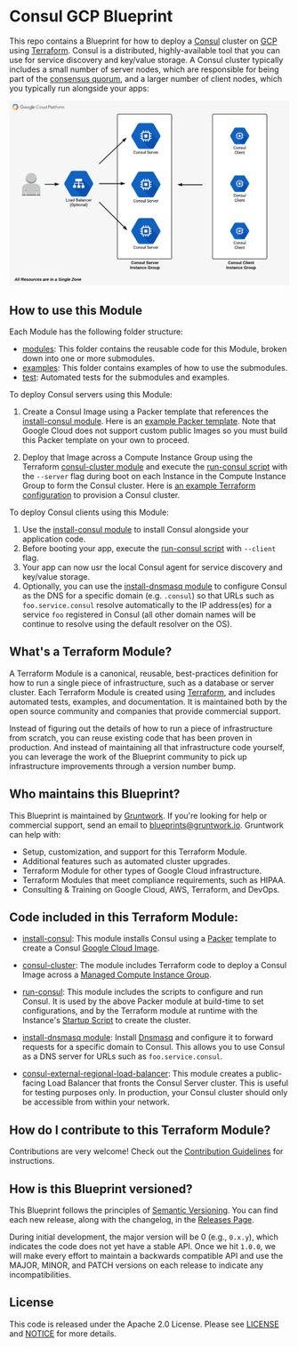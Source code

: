 # Consul GCP Blueprint

This repo contains a Blueprint for how to deploy a [Consul](https://www.consul.io/) cluster on 
[GCP](https://cloud.google.com/) using [Terraform](https://www.terraform.io/). Consul is a distributed, highly-available 
tool that you can use for service discovery and key/value storage. A Consul cluster typically includes a small number
of server nodes, which are responsible for being part of the [consensus 
quorum](https://www.consul.io/docs/internals/consensus.html), and a larger number of client nodes, which you typically 
run alongside your apps:

![Consul architecture](/_docs/architecture.png)



## How to use this Module

Each Module has the following folder structure:

* [modules](/modules): This folder contains the reusable code for this Module, broken down into one or more submodules.
* [examples](/examples): This folder contains examples of how to use the submodules.
* [test](/test): Automated tests for the submodules and examples.

To deploy Consul servers using this Module:

1. Create a Consul Image using a Packer template that references the [install-consul module](/modules/install-consul).
   Here is an [example Packer template](/examples/consul-image#quick-start). Note that Google Cloud does not support custom
   public Images so you must build this Packer template on your own to proceed.
   
1. Deploy that Image across a Compute Instance Group using the Terraform [consul-cluster module](/modules/consul-cluster) 
   and execute the [run-consul script](/modules/run-consul) with the `--server` flag during boot on each 
   Instance in the Compute Instance Group to form the Consul cluster. Here is [an example Terraform 
   configuration](/examples/consul-cluster#quick-start) to provision a Consul cluster.

To deploy Consul clients using this Module:
 
1. Use the [install-consul module](/modules/install-consul) to install Consul alongside your application code.
1. Before booting your app, execute the [run-consul script](/modules/run-consul) with `--client` flag.
1. Your app can now usr the local Consul agent for service discovery and key/value storage. 
1. Optionally, you can use the [install-dnsmasq module](/modules/install-dnsmasq) to configure Consul as the DNS for a
   specific domain (e.g. `.consul`) so that URLs such as `foo.service.consul` resolve automatically to the IP 
   address(es) for a service `foo` registered in Consul (all other domain names will be continue to resolve using the
   default resolver on the OS).
   
 


## What's a Terraform Module?

A Terraform Module is a canonical, reusable, best-practices definition for how to run a single piece of infrastructure, 
such as a database or server cluster. Each Terraform Module is created using [Terraform](https://www.terraform.io/), and
includes automated tests, examples, and documentation. It is maintained both by the open source community and 
companies that provide commercial support. 

Instead of figuring out the details of how to run a piece of infrastructure from scratch, you can reuse 
existing code that has been proven in production. And instead of maintaining all that infrastructure code yourself, 
you can leverage the work of the Blueprint community to pick up infrastructure improvements through
a version number bump.
 
 
 
## Who maintains this Blueprint?

This Blueprint is maintained by [Gruntwork](http://www.gruntwork.io/). If you're looking for help or commercial 
support, send an email to [blueprints@gruntwork.io](mailto:blueprints@gruntwork.io?Subject=Consul%20Blueprint). 
Gruntwork can help with:

* Setup, customization, and support for this Terraform Module.
* Additional features such as automated cluster upgrades.
* Terraform Module for other types of Google Cloud infrastructure.
* Terraform Modules that meet compliance requirements, such as HIPAA.
* Consulting & Training on Google Cloud, AWS, Terraform, and DevOps.



## Code included in this Terraform Module:

* [install-consul](/modules/install-consul): This module installs Consul using a
  [Packer](https://www.packer.io/) template to create a Consul 
  [Google Cloud Image](https://cloud.google.com/compute/docs/images).

* [consul-cluster](/modules/consul-cluster): The module includes Terraform code to deploy a Consul Image across a [Managed
  Compute Instance Group](https://cloud.google.com/compute/docs/instance-groups/). 
  
* [run-consul](/modules/run-consul): This module includes the scripts to configure and run Consul. It is used
  by the above Packer module at build-time to set configurations, and by the Terraform module at runtime 
  with the Instance's [Startup Script](https://cloud.google.com/compute/docs/startupscript) to create the cluster.

* [install-dnsmasq module](/modules/install-dnsmasq): Install [Dnsmasq](http://www.thekelleys.org.uk/dnsmasq/doc.html)
  and configure it to forward requests for a specific domain to Consul. This allows you to use Consul as a DNS server
  for URLs such as `foo.service.consul`.

* [consul-external-regional-load-balancer](/modules/consul-external-regional-load-balancer): This module creates a 
  public-facing Load Balancer that fronts the Consul Server cluster. This is useful for testing purposes only. In production,
  your Consul cluster should only be accessible from within your network. 

## How do I contribute to this Terraform Module?

Contributions are very welcome! Check out the [Contribution Guidelines](/CONTRIBUTING.md) for instructions.



## How is this Blueprint versioned?

This Blueprint follows the principles of [Semantic Versioning](http://semver.org/). You can find each new release, 
along with the changelog, in the [Releases Page](../../releases). 

During initial development, the major version will be 0 (e.g., `0.x.y`), which indicates the code does not yet have a 
stable API. Once we hit `1.0.0`, we will make every effort to maintain a backwards compatible API and use the MAJOR, 
MINOR, and PATCH versions on each release to indicate any incompatibilities. 



## License

This code is released under the Apache 2.0 License. Please see [LICENSE](/LICENSE) and [NOTICE](/NOTICE) for more 
details.

